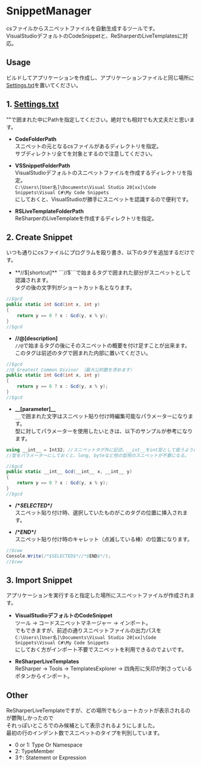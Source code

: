 # SnippetManager
csファイルからスニペットファイルを自動生成するツールです。  
VisualStudioデフォルトのCodeSnippetと、ReSharperのLiveTemplatesに対応。

## Usage
ビルドしてアプリケーションを作成し、アプリケーションファイルと同じ場所に[Settings.txt](/Settings/Settings.txt)を置いてください。  

## 1. [Settings.txt](/Settings/Settings.txt)
""で囲まれた中にPathを指定してください。絶対でも相対でも大丈夫だと思います。

* **CodeFolderPath**  
スニペットの元となるcsファイルがあるディレクトリを指定。  
サブディレクトリ全てを対象とするので注意してください。

* **VSSnippetFolderPath**  
VisualStudioデフォルトのスニペットファイルを作成するディレクトリを指定。  
```C:\Users\[User名]\Documents\Visual Studio 20[xx]\Code Snippets\Visual C#\My Code Snippets```  
にしておくと、VisualStudioが勝手にスニペットを認識するので便利です。

* **RSLiveTemplateFolderPath**  
ReSharperのLiveTemplateを作成するディレクトリを指定。 

## 2. Create Snippet
いつも通りにcsファイルにプログラムを殴り書き、以下のタグを追加するだけです。

* **//$[shortcut]**  
```//$```で始まるタグで囲まれた部分がスニペットとして認識されます。  
タグの後の文字列がショートカット名となります。  
```csharp
//$gcd
public static int Gcd(int x, int y)
{
    return y == 0 ? x : Gcd(y, x % y);
}
//$gcd
```

* **//@[description]**  
```//@```で始まるタグの後にそのスニペットの概要を付け足すことが出来ます。  
このタグは前述のタグで囲まれた内部に置いてください。  
```csharp
//$gcd
//@ Greatest Common Divisor （最大公約数を求めます）
public static int Gcd(int x, int y)
{
    return y == 0 ? x : Gcd(y, x % y);
}
//$gcd
```

* **\_\_[parameter]\_\_**  
```__```で囲まれた文字はスニペット貼り付け時編集可能なパラメーターになります。  
型に対してパラメーターを使用したいときは、以下のサンプルが参考になります。  
```csharp
using __int__ = Int32; //スニペットタグ外に記述。__int__をint型として扱うようにしコンパイルが通るように。
//型をパラメーターにしておくと、long, byteなど他の型用のスニペットが不要になる。

//$gcd
public static __int__ Gcd(__int__ x, __int__ y)
{
    return y == 0 ? x : Gcd(y, x % y);
}
//$gcd
```

* **/\*$SELECTED$\*/**  
スニペット貼り付け時、選択していたものがこのタグの位置に挿入されます。  

* **/\*$END$\*/**  
スニペット貼り付け時のキャレット（点滅している棒）の位置になります。

```csharp
//$cww
Console.Write(/*$SELECTED$*//*$END$*/);
//$cww
```

## 3. Import Snippet
アプリケーションを実行すると指定した場所にスニペットファイルが作成されます。

* **VisualStudioデフォルトのCodeSnippet**  
ツール → コードスニペットマネージャー → インポート。  
でもできますが、前述の通りスニペットファイルの出力パスを  
```C:\Users\[User名]\Documents\Visual Studio 20[xx]\Code Snippets\Visual C#\My Code Snippets```  
にしておく方がインポート不要でスニペットを利用できるのでよいです。

* **ReSharperLiveTemplates**  
ReSharper → Tools → TemplatesExplorer → 四角形に矢印が刺さっているボタンからインポート。

## Other
ReSharperLiveTemplateですが、どの場所でもショートカットが表示されるのが鬱陶しかったので  
それっぽいところでのみ候補として表示されるようにしました。  
最初の行のインデント数でスニペットのタイプを判別しています。  
* 0 or 1: Type Or Namespace  
* 2: TypeMember  
* 3↑: Statement or Expression  
